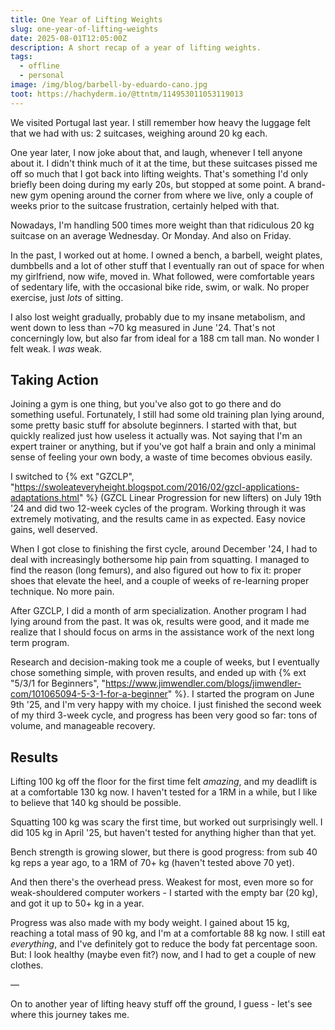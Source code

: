 ```yaml
---
title: One Year of Lifting Weights
slug: one-year-of-lifting-weights
date: 2025-08-01T12:05:00Z
description: A short recap of a year of lifting weights.
tags:
  - offline
  - personal
image: /img/blog/barbell-by-eduardo-cano.jpg
toot: https://hachyderm.io/@ttntm/114953011053119013
---
```


We visited Portugal last year. I still remember how heavy the luggage felt that we had with us: 2 suitcases, weighing around 20 kg each.

One year later, I now joke about that, and laugh, whenever I tell anyone about it. I didn't think much of it at the time, but these suitcases pissed me off so much that I got back into lifting weights. That's something I'd only briefly been doing during my early 20s, but stopped at some point. A brand-new gym opening around the corner from where we live, only a couple of weeks prior to the suitcase frustration, certainly helped with that.

Nowadays, I'm handling 500 times more weight than that ridiculous 20 kg suitcase on an average Wednesday. Or Monday. And also on Friday.

In the past, I worked out at home. I owned a bench, a barbell, weight plates, dumbbells and a lot of other stuff that I eventually ran out of space for when my girlfriend, now wife, moved in. What followed, were comfortable years of sedentary life, with the occasional bike ride, swim, or walk. No proper exercise, just _lots_ of sitting.

I also lost weight gradually, probably due to my insane metabolism, and went down to less than ~70 kg measured in June '24. That's not concerningly low, but also far from ideal for a 188 cm tall man. No wonder I felt weak. I _was_ weak.

## Taking Action

Joining a gym is one thing, but you've also got to go there and do something useful. Fortunately, I still had some old training plan lying around, some pretty basic stuff for absolute beginners. I started with that, but quickly realized just how useless it actually was. Not saying that I'm an expert trainer or anything, but if you've got half a brain and only a minimal sense of feeling your own body, a waste of time becomes obvious easily.

I switched to {% ext "GZCLP", "https://swoleateveryheight.blogspot.com/2016/02/gzcl-applications-adaptations.html" %} (GZCL Linear Progression for new lifters) on July 19th '24 and did two 12-week cycles of the program. Working through it was extremely motivating, and the results came in as expected. Easy novice gains, well deserved.

When I got close to finishing the first cycle, around December '24, I had to deal with increasingly bothersome hip pain from squatting. I managed to find the reason (long femurs), and also figured out how to fix it: proper shoes that elevate the heel, and a couple of weeks of re-learning proper technique. No more pain.

After GZCLP, I did a month of arm specialization. Another program I had lying around from the past. It was ok, results were good, and it made me realize that I should focus on arms in the assistance work of the next long term program.

Research and decision-making took me a couple of weeks, but I eventually chose something simple, with proven results, and ended up with {% ext "5/3/1 for Beginners", "https://www.jimwendler.com/blogs/jimwendler-com/101065094-5-3-1-for-a-beginner" %}. I started the program on June 9th '25, and I'm very happy with my choice. I just finished the second week of my third 3-week cycle, and progress has been very good so far: tons of volume, and manageable recovery.

## Results

Lifting 100 kg off the floor for the first time felt _amazing_, and my deadlift is at a comfortable 130 kg now. I haven't tested for a 1RM in a while, but I like to believe that 140 kg should be possible.

Squatting 100 kg was scary the first time, but worked out surprisingly well. I did 105 kg in April '25, but haven't tested for anything higher than that yet.

Bench strength is growing slower, but there is good progress: from sub 40 kg reps a year ago, to a 1RM of 70+ kg (haven't tested above 70 yet).

And then there's the overhead press. Weakest for most, even more so for weak-shouldered computer workers - I started with the empty bar (20 kg), and got it up to 50+ kg in a year.

Progress was also made with my body weight. I gained about 15 kg, reaching a total mass of 90 kg, and I'm at a comfortable 88 kg now. I still eat _everything_, and I've definitely got to reduce the body fat percentage soon. But: I look healthy (maybe even fit?) now, and I had to get a couple of new clothes.

&mdash;

On to another year of lifting heavy stuff off the ground, I guess - let's see where this journey takes me.
